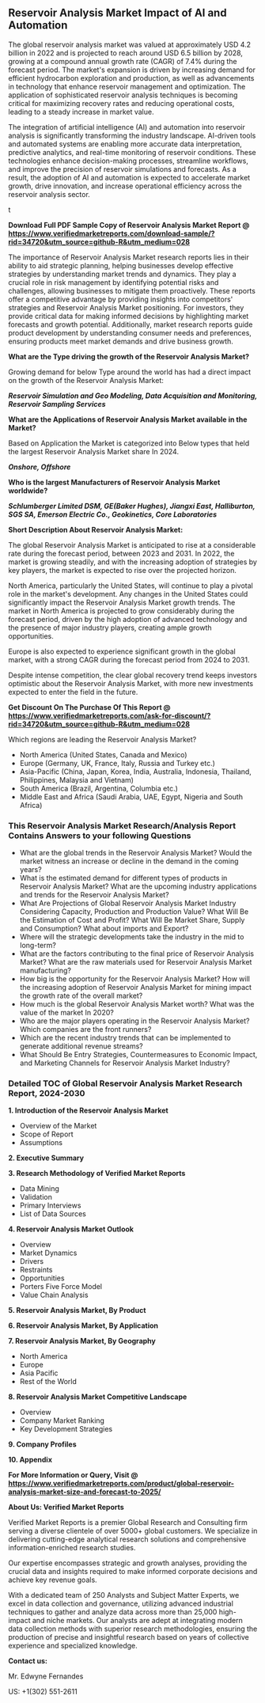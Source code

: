 <h2>Reservoir Analysis Market Impact of AI and Automation</h2><p>The global reservoir analysis market was valued at approximately USD 4.2 billion in 2022 and is projected to reach around USD 6.5 billion by 2028, growing at a compound annual growth rate (CAGR) of 7.4% during the forecast period. The market's expansion is driven by increasing demand for efficient hydrocarbon exploration and production, as well as advancements in technology that enhance reservoir management and optimization. The application of sophisticated reservoir analysis techniques is becoming critical for maximizing recovery rates and reducing operational costs, leading to a steady increase in market value.</p><p>The integration of artificial intelligence (AI) and automation into reservoir analysis is significantly transforming the industry landscape. AI-driven tools and automated systems are enabling more accurate data interpretation, predictive analytics, and real-time monitoring of reservoir conditions. These technologies enhance decision-making processes, streamline workflows, and improve the precision of reservoir simulations and forecasts. As a result, the adoption of AI and automation is expected to accelerate market growth, drive innovation, and increase operational efficiency across the reservoir analysis sector.</p>t</p><p id="" class=""><strong>Download Full PDF Sample Copy of Reservoir Analysis Market Report @ <a href="https://www.verifiedmarketreports.com/download-sample/?rid=34720&utm_source=github-R&utm_medium=028" target="_blank">https://www.verifiedmarketreports.com/download-sample/?rid=34720&utm_source=github-R&utm_medium=028</a></strong></p><p>The importance of&nbsp;Reservoir Analysis Market research reports lies in their ability to aid strategic planning, helping businesses develop effective strategies by understanding market trends and dynamics. They play a crucial role in risk management by identifying potential risks and challenges, allowing businesses to mitigate them proactively. These reports offer a competitive advantage by providing insights into competitors' strategies and Reservoir Analysis Market positioning. For investors, they provide critical data for making informed decisions by highlighting market forecasts and growth potential. Additionally, market research reports guide product development by understanding consumer needs and preferences, ensuring products meet market demands and drive business growth.</p><p><strong>What are the&nbsp;Type driving the growth of the Reservoir Analysis Market?</strong></p><p id="" class="">Growing demand for below Type around the world has had a direct impact on the growth of the Reservoir Analysis Market:</p><em><strong>Reservoir Simulation and Geo Modeling, Data Acquisition and Monitoring, Reservoir Sampling Services</strong></em></p><strong>What are the&nbsp;Applications&nbsp;of Reservoir Analysis Market available in the Market?</strong></p><p id="" class="">Based on Application the Market is categorized into Below types that held the largest Reservoir Analysis Market share In 2024.</p><em><strong>Onshore, Offshore</strong></em></p><strong>Who is the largest Manufacturers of Reservoir Analysis Market worldwide?</strong></p><p><em><strong>Schlumberger Limited DSM, GE(Baker Hughes), Jiangxi East, Halliburton, SGS SA, Emerson Electric Co., Geokinetics, Core Laboratories</strong></em></p><p id="" class=""><strong>Short Description About Reservoir Analysis Market:</strong></p><p>The global Reservoir Analysis Market is anticipated to rise at a considerable rate during the forecast period, between 2023 and 2031. In 2022, the market is growing steadily, and with the increasing adoption of strategies by key players, the market is expected to rise over the projected horizon.</p><p>North America, particularly the United States, will continue to play a pivotal role in the market's development. Any changes in the United States could significantly impact the Reservoir Analysis Market growth trends. The market in North America is projected to grow considerably during the forecast period, driven by the high adoption of advanced technology and the presence of major industry players, creating ample growth opportunities.</p><p>Europe is also expected to experience significant growth in the global market, with a strong CAGR during the forecast period from 2024 to 2031.</p><p>Despite intense competition, the clear global recovery trend keeps investors optimistic about the Reservoir Analysis Market, with more new investments expected to enter the field in the future.</p><p id="" class=""><strong>Get Discount On The Purchase Of This Report @ <a href="https://www.verifiedmarketreports.com/ask-for-discount/?rid=34720&utm_source=github-R&utm_medium=028" target="_blank">https://www.verifiedmarketreports.com/ask-for-discount/?rid=34720&utm_source=github-R&utm_medium=028</a></strong></p>Which regions are leading the Reservoir Analysis Market?</p><ul><li>North America (United States, Canada and Mexico)</li><li>Europe (Germany, UK, France, Italy, Russia and Turkey etc.)</li><li>Asia-Pacific (China, Japan, Korea, India, Australia, Indonesia, Thailand, Philippines, Malaysia and Vietnam)</li><li>South America (Brazil, Argentina, Columbia etc.)</li><li>Middle East and Africa (Saudi Arabia, UAE, Egypt, Nigeria and South Africa)</li></ul><h3 id="" class="">This Reservoir Analysis Market Research/Analysis Report Contains Answers to your following Questions</h3><ul><li>What are the global trends in the Reservoir Analysis Market? Would the market witness an increase or decline in the demand in the coming years?</li><li>What is the estimated demand for different types of products in Reservoir Analysis Market? What are the upcoming industry applications and trends for the Reservoir Analysis Market?</li><li>What Are Projections of Global Reservoir Analysis Market Industry Considering Capacity, Production and Production Value? What Will Be the Estimation of Cost and Profit? What Will Be Market Share, Supply and Consumption? What about imports and Export?</li><li>Where will the strategic developments take the industry in the mid to long-term?</li><li>What are the factors contributing to the final price of Reservoir Analysis Market? What are the raw materials used for Reservoir Analysis Market manufacturing?</li><li>How big is the opportunity for the Reservoir Analysis Market? How will the increasing adoption of Reservoir Analysis Market for mining impact the growth rate of the overall market?</li><li>How much is the global Reservoir Analysis Market worth? What was the value of the market In 2020?</li><li>Who are the major players operating in the Reservoir Analysis Market? Which companies are the front runners?</li><li>Which are the recent industry trends that can be implemented to generate additional revenue streams?</li><li>What Should Be Entry Strategies, Countermeasures to Economic Impact, and Marketing Channels for Reservoir Analysis Market Industry?</li></ul><h3 id="" class="">Detailed TOC of Global Reservoir Analysis Market Research Report, 2024-2030</h3><p id="" class=""><strong>1. Introduction of the Reservoir Analysis Market</strong></p><ul><li>Overview of the Market</li><li>Scope of Report</li><li>Assumptions</li></ul><p id="" class=""><strong>2. Executive Summary</strong></p><p id="" class=""><strong>3. Research Methodology of Verified Market Reports</strong></p><ul><li>Data Mining</li><li>Validation</li><li>Primary Interviews</li><li>List of Data Sources</li></ul><p id="" class=""><strong>4. Reservoir Analysis Market Outlook</strong></p><ul><li>Overview</li><li>Market Dynamics</li><li>Drivers</li><li>Restraints</li><li>Opportunities</li><li>Porters Five Force Model</li><li>Value Chain Analysis</li></ul><p id="" class=""><strong>5. Reservoir Analysis Market, By Product</strong></p><p id="" class=""><strong>6. Reservoir Analysis Market, By Application</strong></p><p id="" class=""><strong>7. Reservoir Analysis Market, By Geography</strong></p><ul><li>North America</li><li>Europe</li><li>Asia Pacific</li><li>Rest of the World</li></ul><p id="" class=""><strong>8. Reservoir Analysis Market Competitive Landscape</strong></p><ul><li>Overview</li><li>Company Market Ranking</li><li>Key Development Strategies</li></ul><p id="" class=""><strong>9. Company Profiles</strong></p><p id="" class=""><strong>10. Appendix</strong></p><p id="" class=""><strong>For More Information or Query, Visit @ <a href="https://www.verifiedmarketreports.com/product/global-reservoir-analysis-market-size-and-forecast-to-2025/" target="_blank">https://www.verifiedmarketreports.com/product/global-reservoir-analysis-market-size-and-forecast-to-2025/</a></strong></p><p id="" class=""><strong>About Us: Verified Market Reports</strong></p><p id="" class="">Verified Market Reports is a premier Global Research and Consulting firm serving a diverse clientele of over 5000+ global customers. We specialize in delivering cutting-edge analytical research solutions and comprehensive information-enriched research studies.</p><p id="" class="">Our expertise encompasses strategic and growth analyses, providing the crucial data and insights required to make informed corporate decisions and achieve key revenue goals.</p><p id="" class="">With a dedicated team of 250 Analysts and Subject Matter Experts, we excel in data collection and governance, utilizing advanced industrial techniques to gather and analyze data across more than 25,000 high-impact and niche markets. Our analysts are adept at integrating modern data collection methods with superior research methodologies, ensuring the production of precise and insightful research based on years of collective experience and specialized knowledge.</p><p id="" class=""><strong>Contact us:</strong></p><p id="" class="">Mr. Edwyne Fernandes</p><p id="" class="">US: +1(302) 551-2611</p>